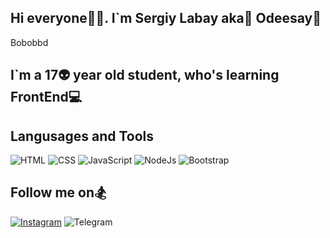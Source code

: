 ## Hi everyone👋💜. I`m Sergiy Labay aka🐙 Odeesay🔱

Bobobbd

## I`m a 17👽 year old student, who's learning FrontEnd💻

## Langusages and Tools
![HTML](https://img.shields.io/badge/-HTML-4f4d46?style=for-the-badge&logo=HTML5&logoColor=e39e27)
![CSS](https://img.shields.io/badge/-CSS-4f4d46?style=for-the-badge&logo=CSS3&logoColor=2759cf)
![JavaScript](https://img.shields.io/badge/-JavaScript-4f4d46?style=for-the-badge&logo=JavaScript)
![NodeJs](https://img.shields.io/badge/-NodeJs-4f4d46?style=for-the-badge&logo=Node.js&logoColor=0f9641)
![Bootstrap](https://img.shields.io/badge/-Bootstrap-4f4d46?style=for-the-badge&logo=Bootstrap&logoColor=7952B3)

## Follow me on🏂

[![Instagram](https://img.shields.io/badge/-Instagram-4f4d46?style=for-the-badge&logo=Instagram&logoColor=E4405F)](https://www.instagram.com/odeesay/)
![Telegram](https://img.shields.io/badge/-Telegram-4f4d46?style=for-the-badge&logo=Telegram&logoColor=26A5E4)

